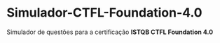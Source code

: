 # Simulador-CTFL-Foundation-4.0
Simulador de questões para a certificação **ISTQB CTFL Foundation 4.0**
